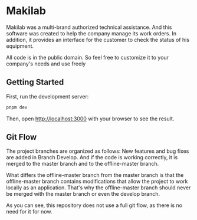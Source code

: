 # Makilab

Makilab was a multi-brand authorized technical assistance. And this software was created to help the company manage its work orders. In addition, it provides an interface for the customer to check the status of his equipment.

All code is in the public domain. So feel free to customize it to your company's needs and use freely

## Getting Started

First, run the development server:

```bash
pnpm dev
```

Then, open [http://localhost:3000](http://localhost:3000) with your browser to see the result.

## Git Flow

The project branches are organized as follows:
New features and bug fixes are added in Branch Develop. And if the code is working correctly, it is merged to the master branch and to the offline-master branch.

What differs the offline-master branch from the master branch is that the offline-master branch contains modifications that allow the project to work locally as an application. That's why the offline-master branch should never be merged with the master branch or even the develop branch.

As you can see, this repository does not use a full git flow, as there is no need for it for now.
